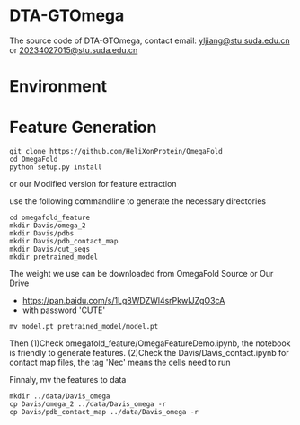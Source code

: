 # DTA-GTOmega
The source code of DTA-GTOmega, contact email: yljiang@stu.suda.edu.cn or 20234027015@stu.suda.edu.cn

# Environment

# Feature Generation

```commandline
git clone https://github.com/HeliXonProtein/OmegaFold
cd OmegaFold
python setup.py install
```

or our Modified version for feature extraction

use the following commandline to generate the necessary directories

```commandline
cd omegafold_feature
mkdir Davis/omega_2
mkdir Davis/pdbs
mkdir Davis/pdb_contact_map
mkdir Davis/cut_seqs
mkdir pretrained_model
```

The weight we use can be downloaded from OmegaFold Source or Our Drive
- https://pan.baidu.com/s/1Lg8WDZWl4srPkwIJZgO3cA
- with password 'CUTE'

```commandline
mv model.pt pretrained_model/model.pt
```

Then (1)Check omegafold_feature/OmegaFeatureDemo.ipynb, the notebook is friendly to generate features.
(2)Check the Davis/Davis_contact.ipynb for contact map files, the tag 'Nec' means the cells need to run

Finnaly, mv the features to data

```commandline
mkdir ../data/Davis_omega
cp Davis/omega_2 ../data/Davis_omega -r
cp Davis/pdb_contact_map ../data/Davis_omega -r
```
